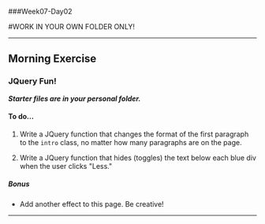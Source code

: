 
###Week07-Day02

#WORK IN YOUR OWN FOLDER ONLY!

---

## Morning Exercise

### JQuery Fun!


***Starter files are in your personal folder.***


#### To do...

1. Write a JQuery function that changes the format of the first paragraph to the `intro` class, no matter how many paragraphs are on the page.

2. Write a JQuery function that hides (toggles) the text below each blue div when the user clicks "Less."


##### Bonus

- Add another effect to this page.  Be creative!



---




